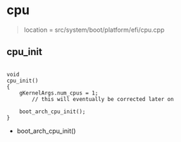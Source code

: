 
# cpu
> location = src/system/boot/platform/efi/cpu.cpp

## cpu_init

```

void
cpu_init()
{
	gKernelArgs.num_cpus = 1;
		// this will eventually be corrected later on

	boot_arch_cpu_init();
}

```
* boot_arch_cpu_init()
